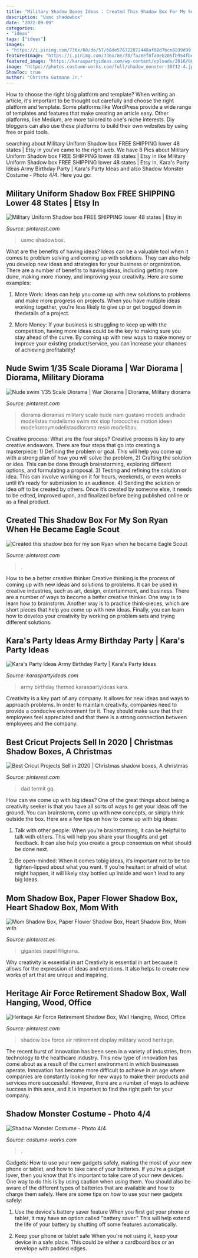 ```yaml
---
title: "Military Shadow Boxes Ideas : Created This Shadow Box For My Son Ryan When He Became Eagle Scout"
description: "Usmc shadowbox"
date: "2022-09-09"
categories:
- "ideas"
tags: ["ideas"]
images:
- "https://i.pinimg.com/736x/68/de/57/68de576722872448af88d7bce8839d99--wood-design-shadow-box.jpg"
featuredImage: "https://i.pinimg.com/736x/8e/f8/fa/8ef8fa8eb205fb954fbebb2bfff98e61.jpg"
featured_image: "https://karaspartyideas.com/wp-content/uploads/2016/06/Army-Themed-Birthday-Party-via-Karas-Party-Ideas-KarasPartyIdeas.com34.jpg"
image: "https://photos.costume-works.com/full/shadow_monster-30712-4.jpg"
ShowToc: true
author: "Christa Gutmann Jr."
---
```



How to choose the right blog platform and template?
When writing an article, it's important to be thought out carefully and choose the right platform and template. Some platforms like WordPress provide a wide range of templates and features that make creating an article easy. Other platforms, like Medium, are more tailored to one's niche interests. Diy bloggers can also use these platforms to build their own websites by using free or paid tools.

	

		
searching about Military Uniform Shadow box FREE SHIPPING lower 48 states | Etsy in you've came to the right web. We have 8 Pics about Military Uniform Shadow box FREE SHIPPING lower 48 states | Etsy in like Military Uniform Shadow box FREE SHIPPING lower 48 states | Etsy in, Kara&#039;s Party Ideas Army Birthday Party | Kara&#039;s Party Ideas and also Shadow Monster Costume - Photo 4/4. Here you go:
		
    
## Military Uniform Shadow Box FREE SHIPPING Lower 48 States | Etsy In

<img loading=lazy src="https://i.pinimg.com/736x/05/49/3e/05493e5c3273c17636ce97ab27188904.jpg" onerror="this.onerror=null;this.src='https://tse1.mm.bing.net/th?id=OIP.-6KMiLFBb2Q8sKPwVlYcZwHaJ3&amp;pid=15.1';" alt="Military Uniform Shadow box FREE SHIPPING lower 48 states | Etsy in">

_Source: pinterest.com_

>usmc shadowbox. 

	

What are the benefits of having ideas?
Ideas can be a valuable tool when it comes to problem solving and coming up with solutions. They can also help you develop new ideas and strategies for your business or organization. There are a number of benefits to having ideas, including getting more done, making more money, and improving your creativity. Here are some examples:
1. More Work: Ideas can help you come up with new solutions to problems and make more progress on projects. When you have multiple ideas working together, you're less likely to give up or get bogged down in thedetails of a project.

2. More Money: If your business is struggling to keep up with the competition, having more ideas could be the key to making sure you stay ahead of the curve. By coming up with new ways to make money or improve your existing product/service, you can increase your chances of achieving profitability!

    
## Nude Swim 1/35 Scale Diorama | War Diorama | Diorama, Military Diorama

<img loading=lazy src="https://i.pinimg.com/564x/2d/59/e5/2d59e5587ece64899003644a2062e7b4--military-diorama-model-kits.jpg?b=t" onerror="this.onerror=null;this.src='https://tse1.mm.bing.net/th?id=OIP.wpMDfEc1ddXIrau76feObQHaJ4&amp;pid=15.1';" alt="Nude swim 1/35 Scale Diorama | War Diorama | Diorama, Military diorama">

_Source: pinterest.com_

>diorama dioramas military scale nude nam gustavo models andrade modelistas modelismo swim mx stop forocoches motion ideen modelismoymodelistasdiorama resin modellbau. 

	

Creative process: What are the four steps?
Creative process is key to any creative endeavors. There are four steps that go into creating a masterpiece: 1) Defining the problem or goal. This will help you come up with a strong plan of how you will solve the problem, 2) Crafting the solution or idea. This can be done through brainstorming, exploring different options, and formulating a proposal. 3) Testing and refining the solution or idea. This can involve working on it for hours, weekends, or even weeks until it’s ready for submission to an audience. 4) Sending the solution or idea off to be created by others. Once it’s created by someone else, it needs to be edited, improved upon, and finalized before being published online or as a final product.

    
## Created This Shadow Box For My Son Ryan When He Became Eagle Scout

<img loading=lazy src="https://i.pinimg.com/736x/4f/be/0f/4fbe0ff1571b51ee5e5fade9688ec772--eagle-scout-shadow-box.jpg" onerror="this.onerror=null;this.src='https://tse2.mm.bing.net/th?id=OIP.-1iBpqZk8y9V2dhdsWcbAAHaNK&amp;pid=15.1';" alt="Created this shadow box for my son Ryan when he became Eagle Scout">

_Source: pinterest.com_

>. 

	

How to be a better creative thinker
Creative thinking is the process of coming up with new ideas and solutions to problems. It can be used in creative industries, such as art, design, entertainment, and business. There are a number of ways to become a better creative thinker. One way is to learn how to brainstorm. Another way is to practice think-pieces, which are short pieces that help you come up with new ideas. Finally, you can learn how to develop your creativity by working on problem sets and trying different solutions.

    
## Kara&#039;s Party Ideas Army Birthday Party | Kara&#039;s Party Ideas

<img loading=lazy src="https://karaspartyideas.com/wp-content/uploads/2016/06/Army-Themed-Birthday-Party-via-Karas-Party-Ideas-KarasPartyIdeas.com34.jpg" onerror="this.onerror=null;this.src='https://tse3.mm.bing.net/th?id=OIP.BcgbRkxWTG1vYOswErOVowHaLG&amp;pid=15.1';" alt="Kara&#039;s Party Ideas Army Birthday Party | Kara&#039;s Party Ideas">

_Source: karaspartyideas.com_

>army birthday themed karaspartyideas kara. 

	

Creativity is a key part of any company. It allows for new ideas and ways to approach problems. In order to maintain creativity, companies need to provide a conducive environment for it. They should make sure that their employees feel appreciated and that there is a strong connection between employees and the company.

    
## Best Cricut Projects Sell In 2020 | Christmas Shadow Boxes, A Christmas

<img loading=lazy src="https://i.pinimg.com/736x/57/bf/36/57bf36d317915727223a5bee1043a747.jpg" onerror="this.onerror=null;this.src='https://tse2.mm.bing.net/th?id=OIP.v6qkG9QHPW8UisyhZoeseAHaJ3&amp;pid=15.1';" alt="Best Cricut Projects Sell in 2020 | Christmas shadow boxes, A christmas">

_Source: pinterest.com_

>dad termit gq. 

	

How can we come up with big ideas?
One of the great things about being a creativity seeker is that you have all sorts of ways to get your ideas off the ground. You can brainstorm, come up with new concepts, or simply think outside the box. Here are a few tips on how to come up with big ideas:
1) Talk with other people: When you’re brainstorming, it can be helpful to talk with others. This will help you share your thoughts and get feedback. It can also help you create a group consensus on what should be done next.

2) Be open-minded: When it comes tobig ideas, it’s important not to be too tighten-lipped about what you want. If you’re hesitant or afraid of what might happen, it will likely stay bottled up inside and won’t lead to any big Ideas.

    
## Mom Shadow Box, Paper Flower Shadow Box, Heart Shadow Box, Mom With

<img loading=lazy src="https://i.pinimg.com/736x/8e/f8/fa/8ef8fa8eb205fb954fbebb2bfff98e61.jpg" onerror="this.onerror=null;this.src='https://tse2.mm.bing.net/th?id=OIP.UPOwd_6KZlFj-yn1_IdMoAHaJ3&amp;pid=15.1';" alt="Mom Shadow Box, Paper Flower Shadow Box, Heart Shadow Box, Mom with">

_Source: pinterest.es_

>gigantes papel filigrana. 

	

Why creativity is essential in art
Creativity is essential in art because it allows for the expression of ideas and emotions. It also helps to create new works of art that are unique and inspiring.

    
## Heritage Air Force Retirement Shadow Box, Wall Hanging, Wood, Office

<img loading=lazy src="https://i.pinimg.com/736x/68/de/57/68de576722872448af88d7bce8839d99--wood-design-shadow-box.jpg" onerror="this.onerror=null;this.src='https://tse2.mm.bing.net/th?id=OIP.baPZL0-uNHf9QxTj0uo7WwHaNK&amp;pid=15.1';" alt="Heritage Air Force Retirement Shadow Box, Wall Hanging, Wood, Office">

_Source: pinterest.com_

>shadow box force air retirement display military wood heritage. 

	

The recent burst of Innovation has been seen in a variety of industries, from technology to the healthcare industry. This new type of innovation has come about as a result of the current environment in which businesses operate. Innovation has become more difficult to achieve in an age where companies are constantly looking for new ways to make their products and services more successful. However, there are a number of ways to achieve success in this area, and it is important to find the right path for your company.

    
## Shadow Monster Costume - Photo 4/4

<img loading=lazy src="https://photos.costume-works.com/full/shadow_monster-30712-4.jpg" onerror="this.onerror=null;this.src='https://tse4.mm.bing.net/th?id=OIP.Hn02hG8ggtZDH0xCF6eZoAHaJ3&amp;pid=15.1';" alt="Shadow Monster Costume - Photo 4/4">

_Source: costume-works.com_

>. 

	

Gadgets: How to use your new gadgets safely, making the most of your new phone or tablet, and how to take care of your batteries.
If you're a gadget lover, then you know that it's important to take care of your new devices. One way to do this is by using caution when using them. You should also be aware of the different types of batteries that are available and how to charge them safely. Here are some tips on how to use your new gadgets safely: 
1) Use the device's battery saver feature When you first get your phone or tablet, it may have an option called "battery saver." This will help extend the life of your battery by shutting off some features automatically. 

2) Keep your phone or tablet safe When you're not using it, keep your device in a safe place. This could be either a cardboard box or an envelope with padded edges.

